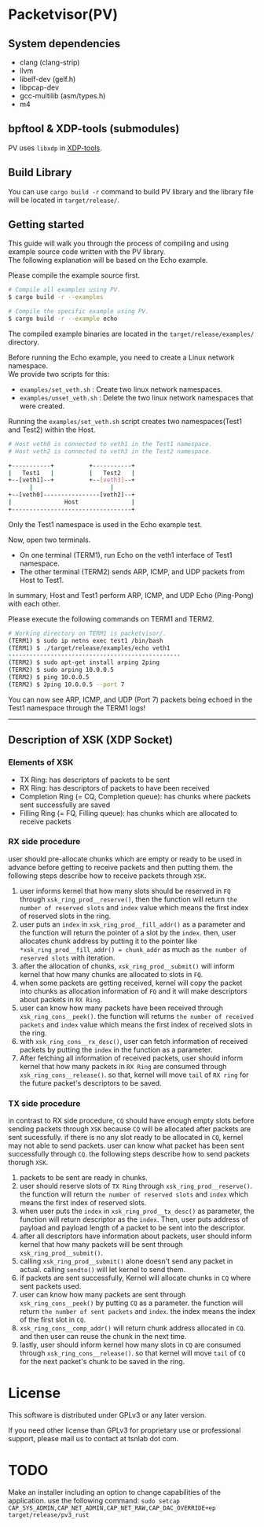 # Packetvisor(PV)

## System dependencies
- clang (clang-strip)
- llvm
- libelf-dev (gelf.h)
- libpcap-dev
- gcc-multilib (asm/types.h)
- m4

## bpftool & XDP-tools (submodules)
PV uses `libxdp` in [XDP-tools][].

[XDP-tools]: https://github.com/xdp-project/xdp-tools

## Build Library
You can use `cargo build -r` command to build PV library and the library file will be located in `target/release/`.

## Getting started
This guide will walk you through the process of compiling and using example source code written with the PV library. <br/>
The following explanation will be based on the Echo example.

Please compile the example source first.
```Bash
# Compile all examples using PV.
$ cargo build -r --examples

# Compile the specific example using PV.
$ cargo build -r --example echo
```
The compiled example binaries are located in the `target/release/examples/` directory.

Before running the Echo example, you need to create a Linux network namespace. <br/>
We provide two scripts for this:
- `examples/set_veth.sh` : Create two linux network namespaces.
- `examples/unset_veth.sh` : Delete the two linux network namespaces that were created.

Running the `examples/set_veth.sh` script creates two namespaces(Test1 and Test2) within the Host.
```Bash
# Host veth0 is connected to veth1 in the Test1 namespace.
# Host veth2 is connected to veth3 in the Test2 namespace.

+-----------+          +-----------+
|   Test1   |          |   Test2   |
+--[veth1]--+          +--[veth3]--+
      |                      |
+--[veth0]----------------[veth2]--+
|               Host               |
+----------------------------------+
```
Only the Test1 namespace is used in the Echo example test.

Now, open two terminals.
- On one terminal (TERM1), run Echo on the veth1 interface of Test1 namespace.
- The other terminal (TERM2) sends ARP, ICMP, and UDP packets from Host to Test1.

In summary, Host and Test1 perform ARP, ICMP, and UDP Echo (Ping-Pong) with each other.

Please execute the following commands on TERM1 and TERM2.
```bash
# Working directory on TERM1 is packetvisor/.
(TERM1) $ sudo ip netns exec test1 /bin/bash
(TERM1) $ ./target/release/examples/echo veth1
-------------------------------------------------
(TERM2) $ sudo apt-get install arping 2ping
(TERM2) $ sudo arping 10.0.0.5
(TERM2) $ ping 10.0.0.5
(TERM2) $ 2ping 10.0.0.5 --port 7
```
You can now see ARP, ICMP, and UDP (Port 7) packets being echoed in the Test1 namespace through the TERM1 logs!

---
## Description of XSK (XDP Socket)

### Elements of XSK
- TX Ring: has descriptors of packets to be sent
- RX Ring: has descriptors of packets to have been received
- Completion Ring (= CQ, Completion queue): has chunks where packets sent successfully are saved
- Filling Ring (= FQ, Filling queue): has chunks which are allocated to receive packets

### RX side procedure
user should pre-allocate chunks which are empty or ready to be used in advance before getting to receive packets and then putting them. the following steps describe how to receive packets through `XSK`.

1. user informs kernel that how many slots should be reserved in `FQ` through `xsk_ring_prod__reserve()`, then the function will return `the number of reserved slots` and `index` value which means the first index of reserved slots in the ring.
2. user puts an `index` in `xsk_ring_prod__fill_addr()` as a parameter and the function will return the pointer of a slot by the `index`. then, user allocates chunk address by putting it to the pointer like `*xsk_ring_prod__fill_addr() = chunk_addr` as much as `the number of reserved slots` with iteration.
3. after the allocation of chunks, `xsk_ring_prod__submit()` will inform kernel that how many chunks are allocated to slots in `FQ`.
4. when some packets are getting received, kernel will copy the packet into chunks as allocation information of `FQ` and it will make descriptors about packets in `RX Ring`.
5. user can know how many packets have been received through `xsk_ring_cons__peek()`. the function will returns `the number of received packets` and `index` value which means the first index of received slots in the ring.
6. with `xsk_ring_cons__rx_desc()`, user can fetch information of received packets by putting the `index` in the function as a parameter.
7. After fetching all information of received packets, user should inform kernel that how many packets in `RX Ring` are consumed through `xsk_ring_cons__release()`. so that, kernel will move `tail` of `RX ring` for the future packet's descriptors to be saved.

### TX side procedure
in contrast to RX side procedure, `CQ` should have enough empty slots before sending packets through `XSK` because `CQ` will be allocated after packets are sent sucessfully. if there is no any slot ready to be allocated in `CQ`, kernel may not able to send packets. user can know what packet has been sent successfully through `CQ`. the following steps describe how to send packets thorugh `XSK`.

1. packets to be sent are ready in chunks.
2. user should reserve slots of `TX Ring` through `xsk_ring_prod__reserve()`. the function will return `the number of reserved slots` and `index` which means the first index of reserved slots.
3. when user puts the `index` in `xsk_ring_prod__tx_desc()` as parameter, the function will return descriptor as the `index`. Then, user puts address of payload and payload length of a packet to be sent into the descriptor.
4. after all descriptors have information about packets, user should inform kernel that how many packets will be sent through `xsk_ring_prod__submit()`.
5. calling `xsk_ring_prod__submit()` alone doesn't send any packet in actual. calling `sendto()` will let kernel to send them.
6. if packets are sent successfully, Kernel will allocate chunks in `CQ` where sent packets used.
7. user can know how many packets are sent through `xsk_ring_cons__peek()` by putting `CQ` as a parameter. the function will return `the number of sent packets` and `index`. the index means the index of the first slot in `CQ`.
8. `xsk_ring_cons__comp_addr()` will return chunk address allocated in `CQ`. and then user can reuse the chunk in the next time.
9. lastly, user should inform kernel how many slots in `CQ` are consumed through `xsk_ring_cons__release()`. so that kernel will move `tail` of `CQ` for the next packet's chunk to be saved in the ring.

# License
This software is distributed under GPLv3 or any later version.

If you need other license than GPLv3 for proprietary use or professional support, please mail us to contact at tsnlab dot com.

# TODO
Make an installer including an option to change capabilities of the application.
use the following command: `sudo setcap CAP_SYS_ADMIN,CAP_NET_ADMIN,CAP_NET_RAW,CAP_DAC_OVERRIDE+ep target/release/pv3_rust`
